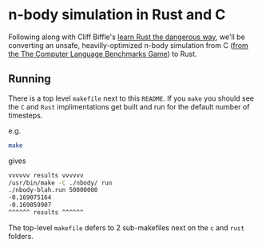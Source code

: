 # n-body simulation in Rust and C

Following along with Cliff Biffle's [learn Rust the dangerous way](http://cliffle.com/p/dangerust),
we'll be converting an unsafe, heavilly-optimized n-body simulation from C ([from the The Computer Language Benchmarks Game](https://benchmarksgame-team.pages.debian.net/benchmarksgame/performance/nbody.html)) to Rust.

## Running

There is a top level `makefile` next to this `README`.
If you `make` you should see the `C` and `Rust` implimentations
get built and run for the default number of timesteps.

e.g.

```sh
make
```

gives

```sh
vvvvvv results vvvvvv
/usr/bin/make -C ./nbody/ run
./nbody-blah.run 50000000
-0.169075164
-0.169059907
^^^^^^ results ^^^^^^
```

The top-level `makefile` defers to 2 sub-makefiles
next on the `c` and `rust` folders.
